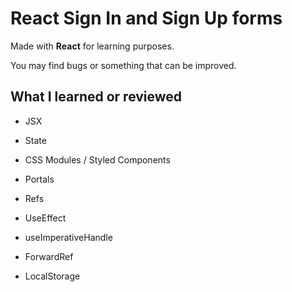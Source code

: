 # React Sign In and Sign Up forms

Made with **React** for learning purposes.

You may find bugs or something that can be improved.

## What I learned or reviewed

* JSX

* State

* CSS Modules / Styled Components

* Portals

* Refs

* UseEffect

* useImperativeHandle

* ForwardRef

* LocalStorage